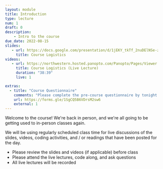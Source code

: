 ```yaml
---
layout: module
title: Introduction
type: lecture
num: 1
draft: 0
description:
    - Intro to the course
due_date: 2022-08-15
slides:
   - url: https://docs.google.com/presentation/d/1jEKY_tkTf_2nuDElNSe-zGqHXSnXwqJ7DRK9p5kDmgg/edit?usp=sharing
     title: Course Logistics
videos:
   - url: https://northwestern.hosted.panopto.com/Panopto/Pages/Viewer.aspx?id=7a215e76-1a96-467f-bd36-adab00f6fdeb
     title: Course Logistics (Live Lecture)
     duration: "38:39"
     live: 1

extras:
  - title: "Course Questionnaire"
    comments: "Please complete the pre-course questionnaire by tonight (9/22)!"
    url: https://forms.gle/1SgCQ5B6VDrsM2sw6
    external: 1
---
```


Welcome to the course! We're back in person, and we're all going to be getting used to in-person classes again.

We will be using regularly scheduled class time for live discussions of the slides, videos, coding activities, and / or readings that have been posted for the day. 

* Please review the slides and videos (if applicable) before class
* Please attend the live lectures, code along, and ask questions
* All live lectures will be recorded
